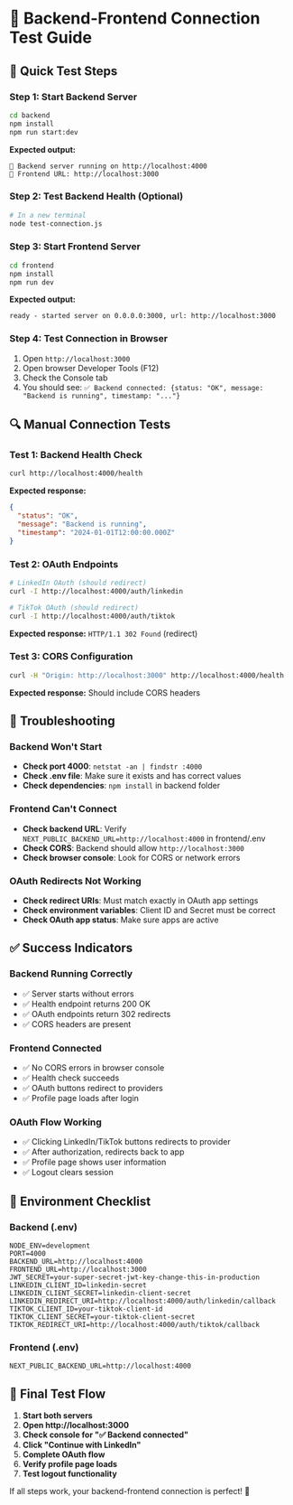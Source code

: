 # 🔗 Backend-Frontend Connection Test Guide

## 🚀 Quick Test Steps

### Step 1: Start Backend Server
```bash
cd backend
npm install
npm run start:dev
```
**Expected output:**
```
🚀 Backend server running on http://localhost:4000
📱 Frontend URL: http://localhost:3000
```

### Step 2: Test Backend Health (Optional)
```bash
# In a new terminal
node test-connection.js
```

### Step 3: Start Frontend Server
```bash
cd frontend
npm install
npm run dev
```
**Expected output:**
```
ready - started server on 0.0.0.0:3000, url: http://localhost:3000
```

### Step 4: Test Connection in Browser
1. Open `http://localhost:3000`
2. Open browser Developer Tools (F12)
3. Check the Console tab
4. You should see: `✅ Backend connected: {status: "OK", message: "Backend is running", timestamp: "..."}`

## 🔍 Manual Connection Tests

### Test 1: Backend Health Check
```bash
curl http://localhost:4000/health
```
**Expected response:**
```json
{
  "status": "OK",
  "message": "Backend is running",
  "timestamp": "2024-01-01T12:00:00.000Z"
}
```

### Test 2: OAuth Endpoints
```bash
# LinkedIn OAuth (should redirect)
curl -I http://localhost:4000/auth/linkedin

# TikTok OAuth (should redirect)
curl -I http://localhost:4000/auth/tiktok
```
**Expected response:** `HTTP/1.1 302 Found` (redirect)

### Test 3: CORS Configuration
```bash
curl -H "Origin: http://localhost:3000" http://localhost:4000/health
```
**Expected response:** Should include CORS headers

## 🐛 Troubleshooting

### Backend Won't Start
- **Check port 4000**: `netstat -an | findstr :4000`
- **Check .env file**: Make sure it exists and has correct values
- **Check dependencies**: `npm install` in backend folder

### Frontend Can't Connect
- **Check backend URL**: Verify `NEXT_PUBLIC_BACKEND_URL=http://localhost:4000` in frontend/.env
- **Check CORS**: Backend should allow `http://localhost:3000`
- **Check browser console**: Look for CORS or network errors

### OAuth Redirects Not Working
- **Check redirect URIs**: Must match exactly in OAuth app settings
- **Check environment variables**: Client ID and Secret must be correct
- **Check OAuth app status**: Make sure apps are active

## ✅ Success Indicators

### Backend Running Correctly
- ✅ Server starts without errors
- ✅ Health endpoint returns 200 OK
- ✅ OAuth endpoints return 302 redirects
- ✅ CORS headers are present

### Frontend Connected
- ✅ No CORS errors in browser console
- ✅ Health check succeeds
- ✅ OAuth buttons redirect to providers
- ✅ Profile page loads after login

### OAuth Flow Working
- ✅ Clicking LinkedIn/TikTok buttons redirects to provider
- ✅ After authorization, redirects back to app
- ✅ Profile page shows user information
- ✅ Logout clears session

## 🔧 Environment Checklist

### Backend (.env)
```env
NODE_ENV=development
PORT=4000
BACKEND_URL=http://localhost:4000
FRONTEND_URL=http://localhost:3000
JWT_SECRET=your-super-secret-jwt-key-change-this-in-production
LINKEDIN_CLIENT_ID=linkedin-secret
LINKEDIN_CLIENT_SECRET=linkedin-client-secret
LINKEDIN_REDIRECT_URI=http://localhost:4000/auth/linkedin/callback
TIKTOK_CLIENT_ID=your-tiktok-client-id
TIKTOK_CLIENT_SECRET=your-tiktok-client-secret
TIKTOK_REDIRECT_URI=http://localhost:4000/auth/tiktok/callback
```

### Frontend (.env)
```env
NEXT_PUBLIC_BACKEND_URL=http://localhost:4000
```

## 🎯 Final Test Flow

1. **Start both servers**
2. **Open http://localhost:3000**
3. **Check console for "✅ Backend connected"**
4. **Click "Continue with LinkedIn"**
5. **Complete OAuth flow**
6. **Verify profile page loads**
7. **Test logout functionality**

If all steps work, your backend-frontend connection is perfect! 🎉
